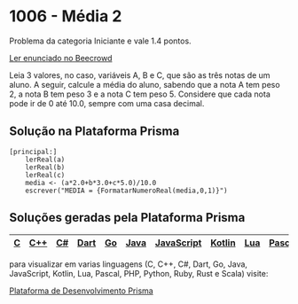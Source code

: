 # 1006 - Média 2

Problema da categoria Iniciante e vale 1.4 pontos.

[Ler enunciado no Beecrowd](https://www.beecrowd.com.br/judge/en/problems/view/1006)


Leia 3 valores, no caso, variáveis A, B e C, que são as três notas de um aluno. A seguir, calcule a média do aluno, sabendo que a nota A tem peso 2, a nota B tem peso 3 e a nota C tem peso 5. Considere que cada nota pode ir de 0 até 10.0, sempre com uma casa decimal.

## Solução na Plataforma Prisma
``` 
[principal:]
    lerReal(a)
    lerReal(b)
    lerReal(c)
    media <- (a*2.0+b*3.0+c*5.0)/10.0
    escrever("MEDIA = {FormatarNumeroReal(media,0,1)}")
```

## Soluções geradas pela Plataforma Prisma

|[C](https://www.prisma.dev.br/tela-demo-transpilado.html?idDemo=1006&categoria=Iniciante&idTarget=1)|[C++](https://www.prisma.dev.br/tela-demo-transpilado.html?idDemo=1006&categoria=Iniciante&idTarget=2)|[C#](https://www.prisma.dev.br/tela-demo-transpilado.html?idDemo=1006&categoria=Iniciante&idTarget=3)|[Dart](https://www.prisma.dev.br/tela-demo-transpilado.html?idDemo=1006&categoria=Iniciante&idTarget=4)|[Go](https://www.prisma.dev.br/tela-demo-transpilado.html?idDemo=1006&categoria=Iniciante&idTarget=5)|[Java](https://www.prisma.dev.br/tela-demo-transpilado.html?idDemo=1006&categoria=Iniciante&idTarget=6)|[JavaScript](https://www.prisma.dev.br/tela-demo-transpilado.html?idDemo=1006&categoria=Iniciante&idTarget=7)|[Kotlin](https://www.prisma.dev.br/tela-demo-transpilado.html?idDemo=1006&categoria=Iniciante&idTarget=8)|[Lua](https://www.prisma.dev.br/tela-demo-transpilado.html?idDemo=1006&categoria=Iniciante&idTarget=9)|[Pascal](https://www.prisma.dev.br/tela-demo-transpilado.html?idDemo=1006&categoria=Iniciante&idTarget=10)|[PHP](https://www.prisma.dev.br/tela-demo-transpilado.html?idDemo=1006&categoria=Iniciante&idTarget=11)|[Python](https://www.prisma.dev.br/tela-demo-transpilado.html?idDemo=1006&categoria=Iniciante&idTarget=12)|[Ruby](https://www.prisma.dev.br/tela-demo-transpilado.html?idDemo=1006&categoria=Iniciante&idTarget=13)|[Rust](https://www.prisma.dev.br/tela-demo-transpilado.html?idDemo=1006&categoria=Iniciante&idTarget=14)|[Scala](https://www.prisma.dev.br/tela-demo-transpilado.html?idDemo=1006&categoria=Iniciante&idTarget=15)|
 --- | --- | --- | --- | --- | --- | --- | --- | --- | --- | --- | --- | --- | --- | --- |

para visualizar em varias linguagens (C, C++, C#, Dart, Go, Java, JavaScript, Kotlin, Lua, Pascal, PHP, Python, Ruby, Rust e Scala) visite:

[Plataforma de Desenvolvimento Prisma](https://www.prisma.dev.br/tela-demo.html?idDemo=1006&categoria=Iniciante)
